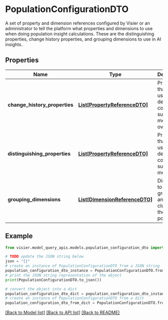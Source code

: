 # PopulationConfigurationDTO

A set of property and dimension references configured by Visier or an administrator to tell the platform what  properties and dimensions to use when doing population insight calculations. These are the distinguishing properties,  change history properties, and grouping dimensions to use in AI insights.

## Properties

Name | Type | Description | Notes
------------ | ------------- | ------------- | -------------
**change_history_properties** | [**List[PropertyReferenceDTO]**](PropertyReferenceDTO.md) | Properties that are used by default to compare subject members over time. | [optional] 
**distinguishing_properties** | [**List[PropertyReferenceDTO]**](PropertyReferenceDTO.md) | Properties that are used by default to compare subject members. | [optional] 
**grouping_dimensions** | [**List[DimensionReferenceDTO]**](DimensionReferenceDTO.md) | Dimensions to use for grouping and clustering the population. | [optional] 

## Example

```python
from visier.model_query_apis.models.population_configuration_dto import PopulationConfigurationDTO

# TODO update the JSON string below
json = "{}"
# create an instance of PopulationConfigurationDTO from a JSON string
population_configuration_dto_instance = PopulationConfigurationDTO.from_json(json)
# print the JSON string representation of the object
print(PopulationConfigurationDTO.to_json())

# convert the object into a dict
population_configuration_dto_dict = population_configuration_dto_instance.to_dict()
# create an instance of PopulationConfigurationDTO from a dict
population_configuration_dto_from_dict = PopulationConfigurationDTO.from_dict(population_configuration_dto_dict)
```
[[Back to Model list]](../README.md#documentation-for-models) [[Back to API list]](../README.md#documentation-for-api-endpoints) [[Back to README]](../README.md)


